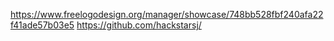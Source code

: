 https://www.freelogodesign.org/manager/showcase/748bb528fbf240afa22f41ade57b03e5
https://github.com/hackstarsj/

